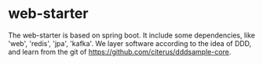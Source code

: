 # web-starter
The web-starter is based on spring boot. It include some dependencies, like 'web', 'redis', 'jpa', 'kafka'. We layer software according to the idea of DDD,
and learn from the git of https://github.com/citerus/dddsample-core.

